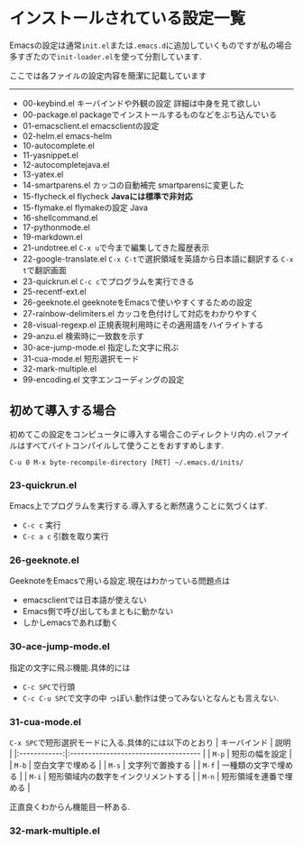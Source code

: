 # インストールされている設定一覧 #
Emacsの設定は通常`init.el`または`.emacs.d`に追加していくものですが私の場合多すぎたので`init-loader.el`を使って分割しています.

ここでは各ファイルの設定内容を簡潔に記載しています

- - -

 * 00-keybind.el  キーバインドや外観の設定 詳細は中身を見て欲しい
 * 00-package.el packageでインストールするものなどをぶち込んでいる
 * 01-emacsclient.el  emacsclientの設定
 * 02-helm.el  emacs-helm
 * 10-autocomplete.el
 * 11-yasnippet.el
 * 12-autocompletejava.el
 * 13-yatex.el
 * 14-smartparens.el  カッコの自動補完 smartparensに変更した
 * 15-flycheck.el  flycheck **Javaには標準で非対応**
 * 15-flymake.el   flymakeの設定 Java
 * 16-shellcommand.el
 * 17-pythonmode.el
 * 19-markdown.el
 * 21-undotree.el  `C-x u`で今まで編集してきた履歴表示
 * 22-google-translate.el `C-x C-t`で選択領域を英語から日本語に翻訳する `C-x t`で翻訳画面
 * 23-quickrun.el `C-c c`でプログラムを実行できる 
 * 25-recentf-ext.el
 * 26-geeknote.el geeknoteをEmacsで使いやすくするための設定
 * 27-rainbow-delimiters.el カッコを色付けして対応をわかりやすく
 * 28-visual-regexp.el 正規表現利用時にその適用語をハイライトする
 * 29-anzu.el 検索時に一致数を示す
 * 30-ace-jump-mode.el 指定した文字に飛ぶ
 * 31-cua-mode.el 短形選択モード
 * 32-mark-multiple.el 
 * 99-encoding.el  文字エンコーディングの設定

## 初めて導入する場合 ##
初めてこの設定をコンピュータに導入する場合このディレクトリ内の`.el`ファイルはすべてバイトコンパイルして使うことをおすすめします.

```
C-u 0 M-x byte-recompile-directory [RET] ~/.emacs.d/inits/
```

### 23-quickrun.el
Emacs上でプログラムを実行する.導入すると断然違うことに気づくはず.

 * `C-c c`  実行
 * `C-c a c` 引数を取り実行

### 26-geeknote.el ###
GeeknoteをEmacsで用いる設定.現在はわかっている問題点は
 * emacsclientでは日本語が使えない
 * Emacs側で呼び出してもまともに動かない
 * しかしemacsであれば動く

### 30-ace-jump-mode.el ###
指定の文字に飛ぶ機能.具体的には
 * `C-c SPC`で行頭
 * `C-c C-u SPC`で文字の中
っぽい.動作は使ってみないとなんとも言えない.

### 31-cua-mode.el
`C-x SPC`で短形選択モードに入る.具体的には以下のとおり
| キーバインド | 説明                                 |
|:------------:|:------------------------------------ |
| `M-p`        | 短形の幅を設定                       |
| `M-b`        | 空白文字で埋める                     |
| `M-s`        | 文字列で置換する                     |
| `M-f`        | 一種類の文字で埋める                 |
| `M-i`        | 短形領域内の数字をインクリメントする |
| `M-n`        | 短形領域を連番で埋める               |

正直良くわからん機能目一杯ある.

### 32-mark-multiple.el ###
